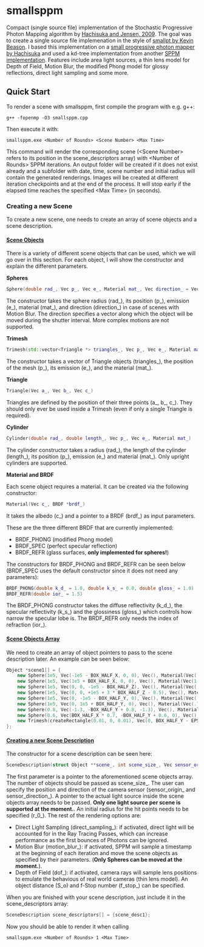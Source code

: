 # smallsppm

Compact (single source file) implementation of the Stochastic Progressive Photon Mapping algorithm by [Hachisuka and Jensen, 2009](https://doi.org/10.1145/1618452.1618487). The goal was to create a single source file implemenation in the style of [smallpt by Kevin Beason](https://www.kevinbeason.com/smallpt/). I based this implementation on a [small progressive photon mapper by Hachisuka](https://cs.uwaterloo.ca/~thachisu/smallppm_exp.cpp) and used a kd-tree implementation from another [SPPM implementation](https://github.com/shizhouxing/SPPM). Features include area light sources, a thin lens model for Depth of Field, Motion Blur, the modified Phong model for glossy reflections, direct light sampling and some more.

## Quick Start
To render a scene with smallsppm, first compile the program with e.g. g++:

```terminal
g++ -fopenmp -O3 smallsppm.cpp
```

Then execute it with:

```terminal
smallsppm.exe <Number of Rounds> <Scene Number> <Max Time>
```

This command will render the corresponding scene (\<Scene Number\> refers to its position in the scene_descriptors array) with \<Number of Rounds\> SPPM iterations. An output folder will be created if it does not exist already and a subfolder with date, time, scene number and initial radius will contain the generated renderings. Images will be created at different iteration checkpoints and at the end of the process. It will stop early if the elapsed time reaches the specified \<Max Time\> (in seconds).

### Creating a new Scene

To create a new scene, one needs to create an array of scene objects and a scene description.

#### <ins>Scene Objects</ins>

There is a variety of different scene objects that can be used, which we will go over in this section. For each object, I will show the constructor and explain the different parameters.

**Spheres**

```C++
Sphere(double rad_, Vec p_, Vec e_, Material mat_, Vec direction_ = Vec())
```

The constructor takes the sphere radius (rad_), its position (p_), emission (e_), material (mat_), and direction (direction_) in case of scenes with Motion Blur. The direction specifies a vector along which the object will be moved during the shutter interval. More complex motions are not supported.

**Trimesh**

```C++
Trimesh(std::vector<Triangle *> triangles_, Vec p_, Vec e_, Material mat_)
```

The constructor takes a vector of Triangle objects (triangles_), the position of the mesh (p_), its emission (e_), and the material (mat_).

**Triangle**

```C++
Triangle(Vec a_, Vec b_, Vec c_)
```

Triangles are defined by the position of their three points (a_, b_, c_). They should only ever be used inside a Trimesh (even if only a single Triangle is required).

**Cylinder**

```C++
Cylinder(double rad_, double length_, Vec p_, Vec e_, Material mat_)
```

The cylinder constructor takes a radius (rad_), the length of the cylinder (length_), its position (p_), emission (e_) and material (mat_). Only upright cylinders are supported.

**Material and BRDF**

Each scene object requires a material. It can be created via the following constructor: 

```C++
Material(Vec c_, BRDF *brdf_)
```

It takes the albedo (c_) and a pointer to a BRDF (brdf_) as input parameters.

These are the three different BRDF that are currently implemented:

- BRDF_PHONG (modified Phong model)
- BRDF_SPEC (perfect specular reflection)
- BRDF_REFR (glass surfaces, **only implemented for spheres!**)

The constructors for BRDF_PHONG and BRDF_REFR can be seen below (BRDF_SPEC uses the default constructor since it does not need any parameters):

```C++
BRDF_PHONG(double k_d_ = 1.0, double k_s_ = 0.0, double gloss_ = 1.0)
BRDF_REFR(double ior_ = 1.5)
```

The BRDF_PHONG constructor takes the diffuse reflectivity (k_d_), the specular reflectivity (k_s_) and the glossiness (gloss_) which controls how narrow the specular lobe is. The BRDF_REFR only needs the index of refraction (ior_).

#### <ins>Scene Objects Array</ins>

We need to create an array of object pointers to pass to the scene description later. An example can be seen below:

```C++
Object *scene1[] = {
	new Sphere(1e5, Vec(-1e5 - BOX_HALF_X, 0, 0), Vec(), Material(Vec(.75, .25, .25), new BRDF_PHONG())),
	new Sphere(1e5, Vec(1e5 + BOX_HALF_X, 0, 0), Vec(), Material(Vec(1, 1, 1) * .999, new BRDF_SPEC())),
	new Sphere(1e5, Vec(0, 0, -1e5 - BOX_HALF_Z), Vec(), Material(Vec(.75, .75, .75), new BRDF_PHONG())),
	new Sphere(1e5, Vec(0, 0, +1e5 + 3 * BOX_HALF_Z - 0.5), Vec(), Material(Vec(), new BRDF_PHONG())),
	new Sphere(1e5, Vec(0, -1e5 - BOX_HALF_Y, 0), Vec(), Material(Vec(.25, .25, .75), new BRDF_PHONG())),
	new Sphere(1e5, Vec(0, 1e5 + BOX_HALF_Y, 0), Vec(), Material(Vec(.75, .75, .75), new BRDF_PHONG())),
	new Sphere(0.8, Vec(-1.3, -BOX_HALF_Y + 0.8, -1.3), Vec(), Material(Vec(1, 1, 1) * .999, new BRDF_PHONG(0.0, 1.0, 25))),
	new Sphere(0.6, Vec(BOX_HALF_X * 0.7, -BOX_HALF_Y + 0.6, 0), Vec(), Material(Vec(1, 1, 1) * .999, new BRDF_REFR())),
	new Trimesh(createRectangle(0.01, 0, 0.01), Vec(0, BOX_HALF_Y - EPS, 0), Vec(1, 1, 1) * 200000, Material(Vec(), new BRDF_PHONG()))
};
```

#### <ins>Creating a new Scene Description</ins>

 The constructor for a scene description can be seen here:

 ```C++
 SceneDescription(struct Object **scene_, int scene_size_, Vec sensor_origin_, Vec sensor_direction_, Object *light_, double r_0_, bool direct_sampling_ = false, bool motion_blur_ = false, bool dof_ = false, double S_o_ = 0.0, double f_stop_ = 1.0)
 ```

 The first parameter is a pointer to the aforementioned scene objects array. The number of objects should be passed as scene_size_. The user can specify the position and direction of the camera sensor (sensor_origin_ and sensor_direction_). A pointer to the actual light source inside the scene objects array needs to be passed. **Only one light source per scene is supported at the moment.**. An initial radius for the hit points needs to be specified (r_0_). The rest of the rendering options are:

 -  Direct Light Sampling (direct_sampling_): if activated, direct light will be accounted for in the Ray Tracing Passes, which can increase performance as the first bounces of Photons can be ignored.
 - Motion Blur (motion_blur_): if activated, SPPM will sample a timestamp at the beginning of each iteration and move the scene objects as specified by their parameters. (**Only Spheres can be moved at the moment.**).
 - Depth of Field (dof_): if activated, camera rays will sample lens positions to emulate the behavious of real world cameras (thin lens model). An object distance (S_o) and f-Stop number (f_stop_) can be specified.

 When you are finished with your scene description, just include it in the scene_descriptors array:

 ```C++
 SceneDescription scene_descriptors[] = {scene_desc1};
 ```

 Now you should be able to render it when calling

```terminal
smallsppm.exe <Number of Rounds> 1 <Max Time>
```

